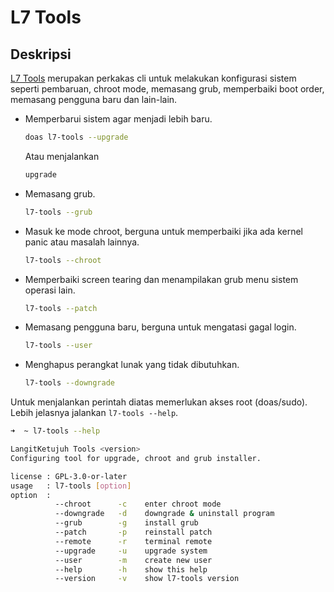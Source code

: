 # L7 Tools

## Deskripsi

[L7 Tools] merupakan perkakas cli untuk melakukan konfigurasi sistem seperti pembaruan, chroot mode, memasang grub, memperbaiki boot order, memasang pengguna baru dan lain-lain.

- Memperbarui sistem agar menjadi lebih baru.

  ```sh
  doas l7-tools --upgrade
  ```

  Atau menjalankan

  ```sh
  upgrade
  ```

- Memasang grub.

  ```sh
  l7-tools --grub
  ```

- Masuk ke mode chroot, berguna untuk memperbaiki jika ada kernel panic atau masalah lainnya.

  ```sh
  l7-tools --chroot
  ```

- Memperbaiki screen tearing dan menampilakan grub menu sistem operasi lain.

  ```sh
  l7-tools --patch
  ```

- Memasang pengguna baru, berguna untuk mengatasi gagal login.

  ```sh
  l7-tools --user
  ```

- Menghapus perangkat lunak yang tidak dibutuhkan.
  ```sh
  l7-tools --downgrade
  ```

Untuk menjalankan perintah diatas memerlukan akses root (doas/sudo). Lebih jelasnya jalankan `l7-tools --help`.
  ```sh
  ➜  ~ l7-tools --help

  LangitKetujuh Tools <version>
  Configuring tool for upgrade, chroot and grub installer.

  license : GPL-3.0-or-later
  usage   : l7-tools [option]
  option  :
            --chroot      -c    enter chroot mode
            --downgrade   -d    downgrade & uninstall program
            --grub        -g    install grub
            --patch       -p    reinstall patch
            --remote      -r    terminal remote
            --upgrade     -u    upgrade system
            --user        -m    create new user
            --help        -h    show this help
            --version     -v    show l7-tools version
  ```

[L7 Tools]:https://gitlab.com/langitketujuh/l7-tools/
